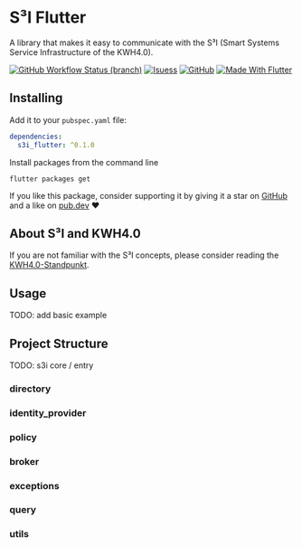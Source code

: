 # S³I Flutter

A library that makes it easy to communicate with the S³I (Smart Systems Service Infrastructure of the KWH4.0).

[![GitHub Workflow Status (branch)](https://img.shields.io/github/workflow/status/LukasPoque/s3i_flutter/Test%20Project?style=for-the-badge&label=tests&labelColor=333940&logo=github)](https://github.com/LukasPoque/s3i_flutter/actions) [![Isuess](https://img.shields.io/github/issues/LukasPoque/s3i_flutter?style=for-the-badge&labelColor=333940&logo=AdGuard)](https://github.com/LukasPoque/s3i_flutter/issues) [![GitHub](https://img.shields.io/github/license/LukasPoque/s3i_flutter?style=for-the-badge&color=%23007A88&labelColor=333940&logo=apache)](https://github.com/LukasPoque/s3i_flutter/blob/master/LICENSE) [![Made With Flutter](https://img.shields.io/badge/made%20with-Flutter-51c3f8.svg?style=for-the-badge&labelColor=333940&logo=dart)](http://flutter.dev)


## Installing

Add it to your `pubspec.yaml` file:
```yaml
dependencies:
  s3i_flutter: ^0.1.0
```
Install packages from the command line
```
flutter packages get
```

If you like this package, consider supporting it by giving it a star on [GitHub](https://github.com/LukasPoque/s3i_flutter) and a like on [pub.dev](https://pub.dev/packages/s3i_flutter) :heart:

## About S³I and KWH4.0

If you are not familiar with the S³I concepts, please consider reading the [KWH4.0-Standpunkt](https://www.kwh40.de/wp-content/uploads/2020/04/KWH40-Standpunkt-S3I-v2.0.pdf).

## Usage

TODO: add basic example

## Project Structure

TODO: s3i core / entry

### directory

### identity_provider

### policy

### broker

### exceptions

### query

### utils
